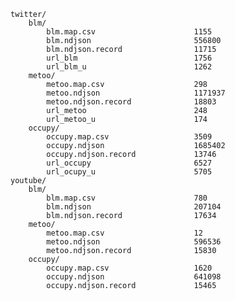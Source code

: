 	twitter/
		blm/
			blm.map.csv                      1155
			blm.ndjson                       556800
			blm.ndjson.record                11715
			url_blm                          1756
			url_blm_u                        1262
		metoo/
			metoo.map.csv                    298
			metoo.ndjson                     1171937
			metoo.ndjson.record              18803
			url_metoo                        248
			url_metoo_u                      174
		occupy/
			occupy.map.csv                   3509
			occupy.ndjson                    1685402
			occupy.ndjson.record             13746
			url_occupy                       6527
			url_ocupy_u                      5705
	youtube/
		blm/
			blm.map.csv                      780
			blm.ndjson                       207104
			blm.ndjson.record                17634
		metoo/
			metoo.map.csv                    12
			metoo.ndjson                     596536
			metoo.ndjson.record              15830
		occupy/
			occupy.map.csv                   1620
			occupy.ndjson                    641098
			occupy.ndjson.record             15465
